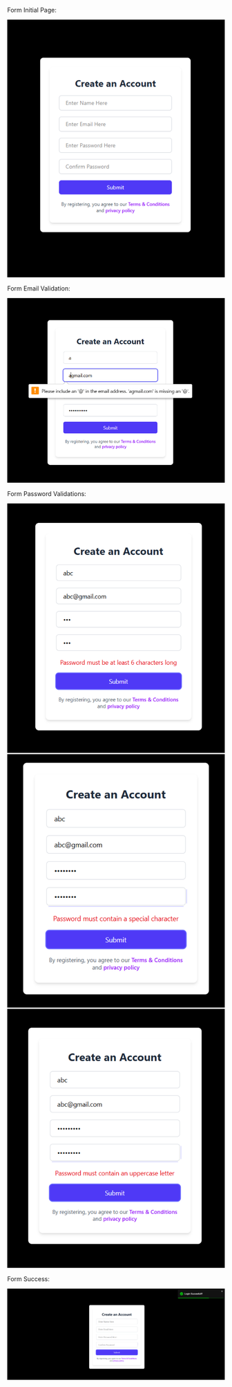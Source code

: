 Form Initial Page:

![Alt Text](https://github.com/nikithabaddi/form_validation/blob/main/src/assets/form_validation_initiaPage.png)

Form Email Validation:

![Alt Text](https://github.com/nikithabaddi/form_validation/blob/main/src/assets/form_validation_emailValidation.png)

Form Password Validations:

![Alt Text](https://github.com/nikithabaddi/form_validation/blob/main/src/assets/form_validation_passwordValidation1.png)
![Alt Text](https://github.com/nikithabaddi/form_validation/blob/main/src/assets/form_validation_passwordValidation2.png)
![Alt Text](https://github.com/nikithabaddi/form_validation/blob/main/src/assets/form_validation_passwordValidation3.png)

Form Success:

![Alt Text](https://github.com/nikithabaddi/form_validation/blob/main/src/assets/form_validation_success.png)
